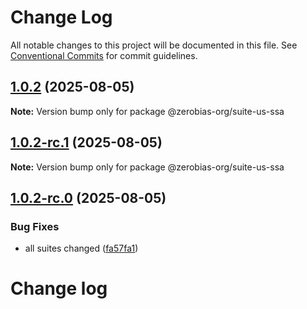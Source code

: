 # Change Log

All notable changes to this project will be documented in this file.
See [Conventional Commits](https://conventionalcommits.org) for commit guidelines.

## [1.0.2](https://github.com/zerobias-org/suite/compare/@zerobias-org/suite-us-ssa@1.0.2-rc.1...@zerobias-org/suite-us-ssa@1.0.2) (2025-08-05)

**Note:** Version bump only for package @zerobias-org/suite-us-ssa





## [1.0.2-rc.1](https://github.com/zerobias-org/suite/compare/@zerobias-org/suite-us-ssa@1.0.2-rc.0...@zerobias-org/suite-us-ssa@1.0.2-rc.1) (2025-08-05)

**Note:** Version bump only for package @zerobias-org/suite-us-ssa





## [1.0.2-rc.0](https://github.com/zerobias-org/suite/compare/@zerobias-org/suite-us-ssa@1.0.1...@zerobias-org/suite-us-ssa@1.0.2-rc.0) (2025-08-05)


### Bug Fixes

* all suites changed ([fa57fa1](https://github.com/zerobias-org/suite/commit/fa57fa1af7628003297df46b2d7740fe95bd2666))





# Change log
